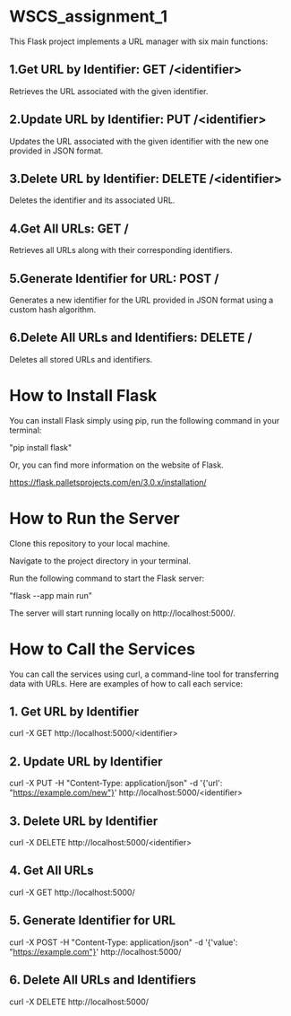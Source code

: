 # WSCS_assignment_1
This Flask project implements a URL manager with six main functions:

## 1.Get URL by Identifier: GET /&lt;identifier&gt;
Retrieves the URL associated with the given identifier.

## 2.Update URL by Identifier: PUT /&lt;identifier&gt;
Updates the URL associated with the given identifier with the new one provided in JSON format.

## 3.Delete URL by Identifier: DELETE /&lt;identifier&gt;
Deletes the identifier and its associated URL.

## 4.Get All URLs: GET /
Retrieves all URLs along with their corresponding identifiers.

## 5.Generate Identifier for URL: POST /
Generates a new identifier for the URL provided in JSON format using a custom hash algorithm.

## 6.Delete All URLs and Identifiers: DELETE /
Deletes all stored URLs and identifiers.

# How to Install Flask
You can install Flask simply using pip, run the following command in your terminal:

"pip install flask"

Or, you can find more information on the website of Flask.

https://flask.palletsprojects.com/en/3.0.x/installation/

# How to Run the Server
Clone this repository to your local machine.

Navigate to the project directory in your terminal.

Run the following command to start the Flask server:

"flask --app main run"

The server will start running locally on http://localhost:5000/.

# How to Call the Services
You can call the services using curl, a command-line tool for transferring data with URLs. Here are examples of how to call each service:

## 1. Get URL by Identifier
curl -X GET http://localhost:5000/<identifier&gt;

## 2. Update URL by Identifier
curl -X PUT -H "Content-Type: application/json" -d '{'url': "https://example.com/new"}' http://localhost:5000/<identifier&gt;

## 3. Delete URL by Identifier
curl -X DELETE http://localhost:5000/<identifier&gt;

## 4. Get All URLs
curl -X GET http://localhost:5000/

## 5. Generate Identifier for URL
curl -X POST -H "Content-Type: application/json" -d '{'value': "https://example.com"}' http://localhost:5000/

## 6. Delete All URLs and Identifiers
curl -X DELETE http://localhost:5000/


